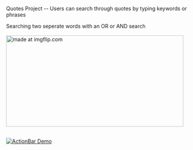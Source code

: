 Quotes Project -- Users can search through quotes by typing keywords or phrases

Searching two seperate words with an OR or AND search
<br>
<br>
<a href="https://imgflip.com/gif/1oc9cx"><img src="https://i.imgflip.com/1oc9cx.gif" title="made at imgflip.com" width="480" height="248"/></a>
<br>
<br>
<p><a href="https://camo.githubusercontent.com/ca8dcb97d6710436f194a18a9695596052680a1e/687474703a2f2f64726f70732e7269636172646f616c636f6365722e636f6d2f64726f70732f6472617765726d656e755f616374696f6e6261722d614c467535496b7344452e676966" target="_blank"><img src="https://camo.githubusercontent.com/ca8dcb97d6710436f194a18a9695596052680a1e/687474703a2f2f64726f70732e7269636172646f616c636f6365722e636f6d2f64726f70732f6472617765726d656e755f616374696f6e6261722d614c467535496b7344452e676966" alt="ActionBar Demo" data-canonical-src="http://drops.ricardoalcocer.com/drops/drawermenu_actionbar-aLFu5IksDE.gif" style="max-width:100%;"></a></p>

